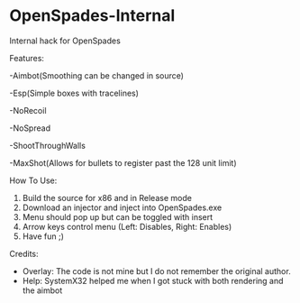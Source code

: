 # OpenSpades-Internal
Internal hack for OpenSpades

Features:

-Aimbot(Smoothing can be changed in source)

-Esp(Simple boxes with tracelines)

-NoRecoil

-NoSpread

-ShootThroughWalls

-MaxShot(Allows for bullets to register past the 128 unit limit)

How To Use:
1. Build the source for x86 and in Release mode
2. Download an injector and inject into OpenSpades.exe
3. Menu should pop up but can be toggled with insert
4. Arrow keys control menu (Left: Disables, Right: Enables)
5. Have fun ;)

Credits:
- Overlay: The code is not mine but I do not remember the original author.
- Help: SystemX32 helped me when I got stuck with both rendering and the aimbot


